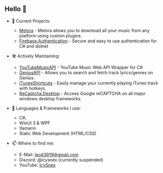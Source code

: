 ## Hello 👋

- 👀 Current Projects:
  - [Melora](https://github.com/IcySnex/Melora) - Melora allows you to download all your music from any platform using custom plugins.
  - [Firebase.Authentication](https://github.com/IcySnex/Firebase.Authentication) - Secure and easy to use authentication for C# and dotnet
 
- 🛠️ Actively Maintaining:
  - [YouTubeMusicAPI](https://github.com/IcySnex/YouTubeMusicAPI) - YouTube Music Web API Wrapper for C#
  - [GeniusAPI](https://github.com/IcySnex/GeniusAPI) - Allows you to search and fetch track lyrics/genres on Genius.
  - [ITunesShortcuts](https://github.com/IcySnex/ITunesShortcuts) - Easily manage your currently playing iTunes track with hotkeys.
  - [ReCaptcha.Desktop](https://github.com/IcySnex/ReCaptcha.Desktop) - Access Google reCAPTCHA on all major windows desktop frameworks.
  
  
- 🌱 Languages & Frameworks I use:
  - C#,
  - WinUI 3 & WPF
  - Xamarin
  - Static Web Development (HTML/CSS)
  
  
- 📫 Where to find me:
  - E-Mail: lao43919@gmail.com
  - Discord: @icysnex (currently suspended)
  - YouTube: [IcySnex](https://www.youtube.com/@IcySnex)

<!---
IcySnex/IcySnex is a ✨ special ✨ repository because its `README.md` (this file) appears on your GitHub profile.
You can click the Preview link to take a look at your changes.
--->
